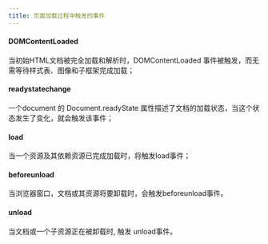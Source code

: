 ```yaml
---
title: 页面加载过程中触发的事件
---
```


#### DOMContentLoaded
当初始HTML文档被完全加载和解析时，DOMContentLoaded 事件被触发，而无需等待样式表、图像和子框架完成加载；

#### readystatechange
一个document 的 Document.readyState 属性描述了文档的加载状态，当这个状态发生了变化，就会触发该事件；

#### load
当一个资源及其依赖资源已完成加载时，将触发load事件；

#### beforeunload
当浏览器窗口，文档或其资源将要卸载时，会触发beforeunload事件。

#### unload
当文档或一个子资源正在被卸载时, 触发 unload事件。
